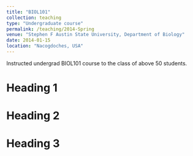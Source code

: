 ```yaml
---
title: "BIOL101"
collection: teaching
type: "Undergraduate course"
permalink: /teaching/2014-Spring
venue: "Stephen F Austin State University, Department of Biology"
date: 2014-01-15
location: "Nacogdoches, USA"
---
```


Instructed undergrad BIOL101 course to the class of above 50 students.

Heading 1
======

Heading 2
======

Heading 3
======
